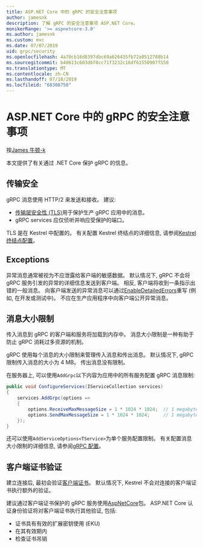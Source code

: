 ```yaml
---
title: ASP.NET Core 中的 gRPC 的安全注意事项
author: jamesnk
description: 了解 gRPC 的安全注意事项 ASP.NET Core。
monikerRange: '>= aspnetcore-3.0'
ms.author: jamesnk
ms.custom: mvc
ms.date: 07/07/2019
uid: grpc/security
ms.openlocfilehash: 4a70cb16d8397dbc69a626435fb72a0512788b14
ms.sourcegitcommit: b40613c603d6f0cc71f3232c16df61550907f550
ms.translationtype: MT
ms.contentlocale: zh-CN
ms.lasthandoff: 07/18/2019
ms.locfileid: "68308750"
---
```

# <a name="security-considerations-in-grpc-for-aspnet-core"></a>ASP.NET Core 中的 gRPC 的安全注意事项

按[James 牛顿-k](https://twitter.com/jamesnk)

本文提供了有关通过 .NET Core 保护 gRPC 的信息。

## <a name="transport-security"></a>传输安全

gRPC 消息使用 HTTP/2 来发送和接收。 建议:

* [传输层安全性 (TLS)](https://tools.ietf.org/html/rfc5246)用于保护生产 gRPC 应用中的消息。
* gRPC services 应仅侦听并响应受保护的端口。

TLS 是在 Kestrel 中配置的。 有关配置 Kestrel 终结点的详细信息, 请参阅[Kestrel 终结点配置](xref:fundamentals/servers/kestrel#endpoint-configuration)。

## <a name="exceptions"></a>Exceptions

异常消息通常被视为不应泄露给客户端的敏感数据。 默认情况下, gRPC 不会将 gRPC 服务引发的异常的详细信息发送到客户端。 相反, 客户端将收到一条指示出错的一般消息。 向客户端发送的异常消息可以通过[EnableDetailedErrors](xref:grpc/configuration#configure-services-options)重写 (例如, 在开发或测试中)。 不应在生产应用程序中向客户端公开异常消息。

## <a name="message-size-limits"></a>消息大小限制

传入消息到 gRPC 的客户端和服务将加载到内存中。 消息大小限制是一种有助于防止 gRPC 消耗过多资源的机制。

gRPC 使用每个消息的大小限制来管理传入消息和传出消息。 默认情况下, gRPC 限制传入消息的大小为 4 MB。 传出消息没有限制。

在服务器上, 可以使用`AddGrpc`以下内容为应用中的所有服务配置 gRPC 消息限制:

```csharp
public void ConfigureServices(IServiceCollection services)
{
    services.AddGrpc(options =>
    {
        options.ReceiveMaxMessageSize = 1 * 1024 * 1024;  // 1 megabyte
        options.SendMaxMessageSize = 1 * 1024 * 1024;     // 1 megabyte
    });
}
```

还可以使用`AddServiceOptions<TService>`为单个服务配置限制。 有关配置消息大小限制的详细信息, 请参阅[gRPC 配置](xref:grpc/configuration)。

## <a name="client-certificate-validation"></a>客户端证书验证

建立连接后, 最初会验证[客户端证书](https://tools.ietf.org/html/rfc5246#section-7.4.4)。 默认情况下, Kestrel 不会对连接的客户端证书执行额外的验证。

建议通过客户端证书保护的 gRPC 服务使用[AspNetCore](xref:security/authentication/certauth)包。 ASP.NET Core 认证身份验证将对客户端证书执行其他验证, 包括:

* 证书具有有效的扩展密钥使用 (EKU)
* 在其有效期内
* 检查证书吊销
